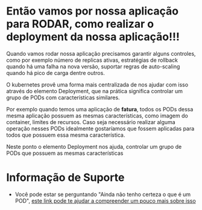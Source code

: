# Então vamos por nossa aplicação para RODAR, como realizar o deployment da nossa aplicação!!!

Quando vamos rodar nossa aplicação precisamos garantir alguns controles, como por
exemplo número de replicas ativas, estratégias de rollback quando há uma falha na nova
versão, suportar regras de auto-scaling quando há pico de carga dentre outros.

O kubernetes provê uma forma mais centralizada de nos ajudar com isso através do elemento
Deployment, que na prática significa controlar um grupo de PODs com características similares.

Por exemplo quando temos uma aplicação de **fatura**, todos os PODs dessa mesma aplicação possuem
as mesmas características, como imagem do container, limites de recursos. Caso seja
necessário realizar alguma operação nesses PODs idealmente gostaríamos que fossem aplicadas
para todos que possuem essa mesma característica.

Neste ponto o elemento Deployment nos ajuda, controlar um grupo de PODs que possuem as mesmas características



# Informação de Suporte
* Você pode estar se perguntando "Ainda não tenho certeza o que é um POD", [este link pode te ajudar a compreender 
    um pouco mais sobre isso](https://kubernetes.io/docs/concepts/workloads/pods/)
